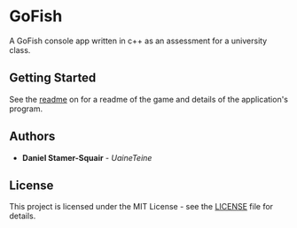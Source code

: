 # GoFish

A GoFish console app written in c++ as an assessment for a university class.

## Getting Started

See the [readme](GoFish/ReadMe.txt) on for a readme of the game and details of the application's program.

## Authors

* **Daniel Stamer-Squair** - *UaineTeine*

## License

This project is licensed under the MIT License - see the [LICENSE](LICENSE) file for details.